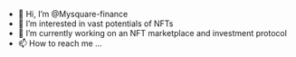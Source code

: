 - 👋 Hi, I’m @Mysquare-finance
- 👀 I’m interested in vast potentials of NFTs
- 🌱 I’m currently working on an NFT marketplace and investment protocol
- 📫 How to reach me ...

<!---
Mysquare-finance/Mysquare-finance is a ✨ special ✨ repository because its `README.md` (this file) appears on your GitHub profile.
You can click the Preview link to take a look at your changes.
--->
